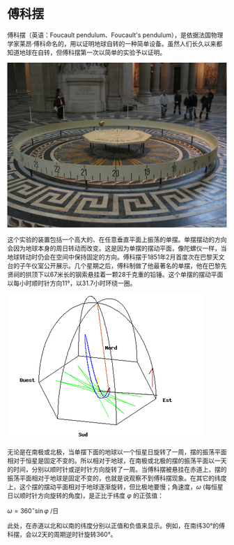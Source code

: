 # 傅科摆


傅科摆（英语：Foucault pendulum、Foucault's pendulum），是依据法国物理学家莱昂·傅科命名的，用以证明地球自转的一种简单设备。虽然人们长久以来都知道地球在自转，但傅科摆第一次以简单的实验予以证明。

![](assets/傅科摆/Pendule_de_Foucault.jpg)

这个实验的装置包括一个高大的、在任意垂直平面上振荡的单摆。单摆摆动的方向会因为地球本身的周日转动而改变。这是因为单摆的摆动平面，像陀螺仪一样，当地球转动时仍会在空间中保持固定的方向。傅科摆于1851年2月首度次在巴黎天文台的子午仪室公开展示。几个星期之后，傅科制做了他最著名的单摆，他在巴黎先贤祠的拱顶下以67米长的钢索悬挂着一颗28千克重的铅锤。这个单摆的摆动平面以每小时顺时针方向11°，以31.7小时环绕一圈。


![](assets/傅科摆/Foucault-rotz.gif)

无论是在南极或北极，当单摆下面的地球以一个恒星日旋转了一周，摆的振荡平面相对于恒星是固定不变的。所以相对于地球，在南极或北极的摆的振荡平面以一天的时间，分别以顺时针或逆时针方向旋转了一周。当傅科摆被悬挂在赤道上，摆的振荡平面相对于地球是固定不变的，也就是说观察不到傅科摆现象。在其它的纬度上，这个摆的摆动平面相对于地球逐渐旋转，但比极地要慢；角速度，$\displaystyle \omega$ (每恒星日以顺时针方向旋转的角度)，是正比于纬度 $\displaystyle \varphi$ 的正弦值：

$\displaystyle \omega =360^{\circ }\sin \varphi \ /$日

此处，在赤道以北和以南的纬度分别以正值和负值来显示。例如，在南纬30°的傅科摆，会以2天的周期逆时针旋转360°。
